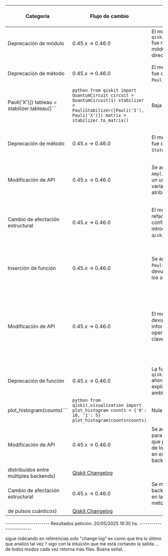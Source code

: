 | Categoría | Flujo de cambio | Resumen del escenario | Ejemplo de código en versión de origen | Ejemplo de código en versión de destino | Grado de dificultad | Grado de afectación SE/QSE | Referencia |
|---|---|---|---|---|---|---|---|
| Deprecación de módulo | 0.45.x → 0.46.0 | El módulo `qiskit.quantum_info.operators.channel` fue removido, sugiriendo el uso del módulo `qiskit.quantum_info` directamente. | ```python from qiskit.quantum_info.operators import channel``` |  | Alta | QSE (Cambio fundamental en la estructura de los operadores cuánticos) | [Qiskit Changelog](https://github.com/qiskit/qiskit/releases/tag/v0.46.0) |
| Deprecación de método | 0.45.x → 0.46.0 | El método `PauliStabilizer.tableau()` fue deprecado, reemplazado por `PauliStabilizer.to_matrix()`. | ```python from qiskit import QuantumCircuit circuit = QuantumCircuit(1) stabilizer = PauliStabilizer([Pauli('I'), 
Pauli('X')]) tableau = stabilizer.tableau()``` | ```python from qiskit import QuantumCircuit circuit = QuantumCircuit(1) stabilizer = PauliStabilizer([Pauli('I'), Pauli('X')]) matrix = stabilizer.to_matrix()``` | Baja | QSE (Cambio en la forma de obtener la representación matricial de un estabilizador de Pauli) | [Qiskit Changelog](https://github.com/qiskit/qiskit/releases/tag/v0.46.0) |
| Deprecación de método | 0.45.x → 0.46.0 | El método `Statevector.is_normalized()` fue deprecado, reemplazado por `Statevector.normalize()`. | ```python from qiskit import Statevector state = Statevector([1/np.sqrt(2), 1/np.sqrt(2)]) is_norm = state.is_normalized()``` | ```python from qiskit import Statevector state = Statevector([1/np.sqrt(2), 1/np.sqrt(2)]) normalized_state = state.normalize()``` | Baja | QSE (Cambio en la forma de verificar y normalizar un estado cuántico) | [Qiskit Changelog](https://github.com/qiskit/qiskit/releases/tag/v0.46.0) |
| Modificación de API | 0.45.x → 0.46.0 |  Se actualizó la forma de usar `AmplitudeEstimatorList` para permitir un uso más flexible en experimentos variacionales cuánticos. Se introdujo el atributo `.estimator_results`. | ```python from qiskit import QuantumCircuit estimator = AmplitudeEstimatorList()``` | ```python from qiskit import QuantumCircuit estimator = AmplitudeEstimatorList() results = estimator.estimator_results``` | Moderada | QSE (Cambio en la interfaz para listar estimadores de amplitud) | [Qiskit Changelog](https://github.com/qiskit/qiskit/releases/tag/v0.46.0) |
| Cambio de afectación estructural | 0.45.x → 0.46.0 | El módulo `qiskit.providers` se refactorizó para mejorar la gestión y configuración de backends.  Se introdujeron nuevas clases en `qiskit.providers.backend`. | ```python from qiskit import providers backend = providers.Backend.load('ibmq_quito')``` | ```python from qiskit.providers import Backend backend = Backend.load('ibmq_quito')``` | Moderada | SE (Cambio en la organización interna del código, afectando principalmente a la gestión de backends) | [Qiskit Changelog](https://github.com/qiskit/qiskit/releases/tag/v0.46.0) |
| Inserción de función | 0.45.x → 0.46.0 | Se agregó la función `PauliStabilizer.clifford_group()` que devuelve el grupo Clifford generado por los operadores Pauli dados. |  | ```python from qiskit import PauliStabilizer stabilizer = PauliStabilizer([Pauli('I'), Pauli('X')]) clifford_group = stabilizer.clifford_group()``` | Baja | QSE (Adición de nueva funcionalidad para manipular grupos de estabilizadores) | [Qiskit Changelog](https://github.com/qiskit/qiskit/releases/tag/v0.46.0)|
| Modificación de API | 0.45.x → 0.46.0 |  El método `QuantumCircuit.data()` ahora devuelve una lista de tuplas con información más detallada sobre las operaciones en el circuito, incluyendo la clave y los parámetros. | ```python from qiskit import QuantumCircuit circuit = QuantumCircuit(1) data = circuit.data()``` | ```python from qiskit import QuantumCircuit circuit = QuantumCircuit(1) data = circuit.data() #Devuelve tuplas (operation, params)``` | Baja | SE/QSE (Cambio en la forma de acceder a los datos del circuito, impactando tanto la lógica cuántica como el procesamiento interno.) | [Qiskit Changelog](https://github.com/qiskit/qiskit/releases/tag/v0.46.0)|
| Deprecación de función | 0.45.x → 0.46.0 | La función `qiskit.visualization.plot_histogram` ahora requiere el argumento `counts` explícitamente para evitar ambigüedades.  | ```python from qiskit.visualization import plot_histogram counts = {'0': 10, '1': 5} 
plot_histogram(counts)``` | ```python from qiskit.visualization import plot_histogram counts = {'0': 10, '1': 5} plot_histogram(counts=counts)``` | Nula | SE (Cambio en la firma de la función para mayor claridad y evitar errores.)| [Qiskit Changelog](https://github.com/qiskit/qiskit/releases/tag/v0.46.0)|
| Modificación de API | 0.45.x → 0.46.0 | Se actualizó el método `Sampler.run` para incluir un parámetro `shots_layout` que permite especificar la distribución de los tiros entre diferentes backends en experimentos de muestreo multi-backend.|  | ```python from qiskit import Sampler sampler = Sampler() results = sampler.run(circuits, shots=1024, shots_layout=[{'backend': 'ibmq_quito', 'shots': 512}, {'backend': 'ibmq_lima', 'shots': 512}])``` | Moderada | QSE (Cambio en la forma de ejecutar experimentos de muestreo 
distribuidos entre múltiples backends) | [Qiskit Changelog](https://github.com/qiskit/qiskit/releases/tag/v0.46.0)|
| Cambio de afectación estructural | 0.45.x → 0.46.0 |  Se mejoró la integración de `Pulse` con backends, incluyendo actualizaciones en las clases `PulseDescriptor` y sus métodos asociados.|  |  | Moderada | QSE (Cambio interno para mejorar el control preciso 
de pulsos cuánticos) | [Qiskit Changelog](https://github.com/qiskit/qiskit/releases/tag/v0.46.0)|



---------------------- Resultados petición: 20/05/2025 19:30 hs. ------------------------

sigue indicando en referencias solo "change log" es como que tira lo último que analizó tal vez ?
sigo con la intuición que me está cortando la salida ... de todos modos cada vez retorna más filas. Buena señal.
